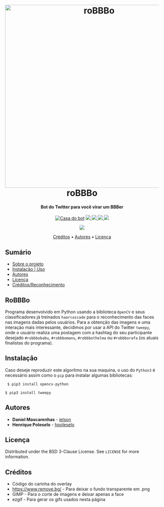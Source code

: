 <h1 align="center">
  <br>
  <a href="#"><img src="https://pbs.twimg.com/profile_banners/1254066650573410305/1587846642/1500x500" alt="roBBBo" width=600></a>
  <br>
  roBBBo
  <br>
</h1>


<h4 align="center">Bot do Twitter para você virar um BBBer </h4>

<p align="center">
  <a href="https://twitter.com/robbbo20" target="_blank"><img src="https://badgen.net/badge/icon/roBBBo20/blue?icon=twitter&label" alt="Casa do bot"></a>
  <a href="https://github.com/hpoleselo/roBBBo/commits/master" target="_blank">
    <img src="https://badgen.net/github/commits/hpoleselo/roBBBO">
  </a>
  <a href="https://github.com/hpoleselo/roBBBo/graphs/contributors" target="_blank">
    <img src="https://badgen.net/github/contributors/hpoleselo/roBBBO">
  </a>
  <a href="#">
    <img src="https://badgen.net/github/license/hpoleselo/roBBBO">
  </a>
  <img src="https://badgen.net/github/last-commit/hpoleselo/roBBBO">
</p> 

<p align="center"> 
  <img src="https://user-images.githubusercontent.com/24254286/80287334-62c7bf00-8707-11ea-8ab4-7a25a3426b44.gif">
</p>

<p align="center">
  <a href="#credits">Créditos</a> •
  <a href="#authors">Autores</a> •
  <a href="#license">Licença</a>
</p>

## Sumário 

* [Sobre o projeto](#sobre-o-projeto)
* [Instalação | Uso](#installation)
* [Autores](#authors)
* [Licença](#license)
* [Créditos/Reconhecimento](#acknowledgements)

## RoBBBo
Programa desenvolvido em Python usando a biblioteca ``` OpenCV ``` e seus classificadores já treinados ``` haarcascade ``` para o reconhecimento das faces nas imagens dadas pelos usuários. Para a obtenção das imagens e uma interação mais interessante, decidimos por usar a API do Twitter ``` tweepy ```, onde o usuário realiza uma postagem com a hashtag do seu participante desejado ``` #robbbobabu ```, ``` #robbbomanu ```, ``` #robbbothelma ``` ou ``` #robbborafa ``` (os atuais finalistas do programa).

## Instalação
Caso deseje reproduzir este algorítmo na sua maquina, o uso do ``` Python3 ``` é necessário assim como o ``` pip ``` para instalar algumas bibliotecas:

``` $ pip3 install opencv-python```

``` $ pip3 install tweepy ```

## Autores

* **Daniel Mascarenhas** - [ielson](https://github.com/ielson)
* **Henrique Poleselo** - [hpoleselo](https://github.com/hpoleselo)


## Licença

Distributed under the BSD 3-Clause License. See `LICENSE` for more information.

## Créditos
* Código do carinha do overlay
* https://www.remove.bg/ - Para deixar o fundo transparente em .png
* GIMP - Para o corte de imagens e deixar apenas a face
* ezgif - Para gerar os gifs usados nesta página